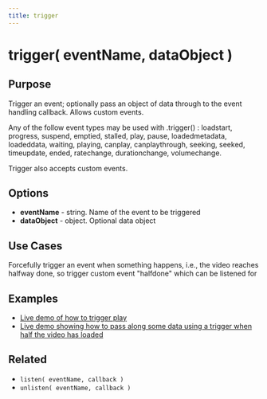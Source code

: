 ```yaml
---
title: trigger
---
```

# trigger( eventName, dataObject ) #

## Purpose ##

Trigger an event; optionally pass an object of data through to the event handling callback. Allows custom events.

Any of the follow event types may be used with .trigger() : loadstart, progress, suspend, emptied, stalled, play, pause, loadedmetadata, loadeddata, waiting, playing, canplay, canplaythrough, seeking, seeked, timeupdate, ended, ratechange, durationchange, volumechange.

Trigger also accepts custom events.

## Options ##

* **eventName** - string. Name of the event to be triggered
* **dataObject** - object. Optional data object

## Use Cases ##

Forcefully trigger an event when something happens, i.e., the video reaches halfway done, so trigger custom event "halfdone" which can be listened for

## Examples ##

* [Live demo of how to trigger play](http://jsfiddle.net/popcornjs/r8wVe/)
* [Live demo showing how to pass along some data using a trigger when half the video has loaded](http://jsfiddle.net/popcornjs/GKkQx/)


## Related ##

* `listen( eventName, callback )`
* `unlisten( eventName, callback )`

